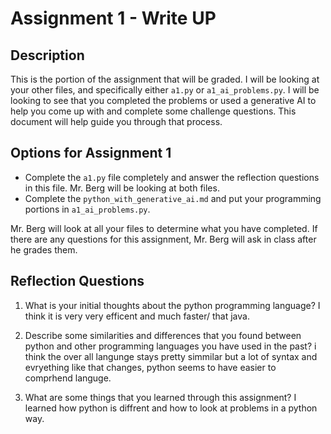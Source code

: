 # Assignment 1 - Write UP

## Description
This is the portion of the assignment that will be graded.  I will be looking at your other files, and specifically either `a1.py` or `a1_ai_problems.py`.  I will be looking to see that you completed the problems or used a generative AI to help you come up with and complete some challenge questions.  This document will help guide you through that process.

## Options for Assignment 1
- Complete the `a1.py` file completely and answer the reflection questions in this file.  Mr. Berg will be looking at both files.
- Complete the `python_with_generative_ai.md` and put your programming portions in `a1_ai_problems.py`.

Mr. Berg will look at all your files to determine what you have completed.  If there are any questions for this assignment, Mr. Berg will ask in class after he grades them.


## Reflection Questions

1. What is your initial thoughts about the python programming language?
I think it is very very efficent and much faster/ that java.



2. Describe some similarities and differences that you found between python and other programming languages you have used in the past?
i think the over all langunge stays pretty simmilar but a lot of syntax and evryething like that changes, python seems to have easier to comprhend languge.



3. What are some things that you learned through this assignment?
I learned how python is diffrent and how to look at problems in a python way.
